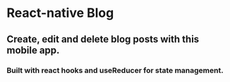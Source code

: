 # React-native Blog

## Create, edit and delete blog posts with this mobile app.

### Built with react hooks and useReducer for state management.
